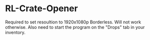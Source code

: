 # RL-Crate-Opener

Required to set resoultion to 1920x1080p Borderless. Will not work otherwise.
Also need to start the program on the "Drops" tab in your inventory.
